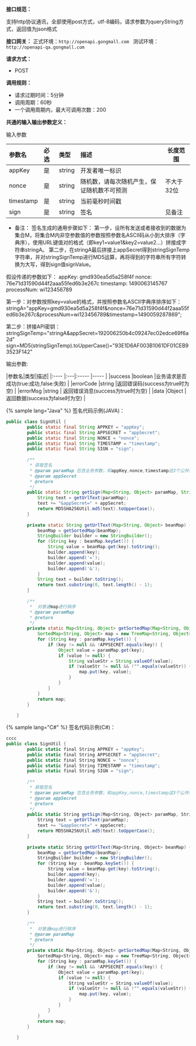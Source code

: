 **接口规范：** 
 
 支持http协议通讯，全部使用post方式，utf-8编码，请求参数为queryString方式，返回值为json格式


**接口网关：** 
正式环境：`http://openapi.gongmall.com `
测试环境：`http://openapi-qa.gongmall.com `
  
**请求方式：**
- POST  

**调用规则：**
- 请求过期时间：5分钟
- 调用周期：60秒
- 一个调用周期内，最大可调用次数：200

**共通的输入输出参数定义：** 

输入参数

|参数名|必选|类型|描述|长度范围|
|:----    |:---|:----- |:-----   |-----   |
|appKey |是  |string |开发者唯一标识   ||
|nonce |是  |string | 随机数，请每次随机产生，保证随机数不可预测 |不大于32位|
|timestamp     |是  |string | 当前毫秒时间戳| |
|sign     |是  |string |  签名    |见备注|


- 备注：
签名生成的通用步骤如下：
第一步，设所有发送或者接收到的数据为集合M，将集合M内非空参数值的参数按照参数名ASCII码从小到大排序（字典序），使用URL键值对的格式（即key1=value1&key2=value2…）拼接成字符串stringA。
第二步，在stringA最后拼接上appSecret得到stringSignTemp字符串，并对stringSignTemp进行MD5运算，再将得到的字符串所有字符转换为大写，得到sign值signValue。

假设传递的参数如下：
appKey: gmd930ea5d5a258f4f
nonce: 76e71d31590d44f2aaa55fed6b3e267c
timestamp: 1490063145767
processNum: wi123456789

第一步：对参数按照key=value的格式，并按照参数名ASCII字典序排序如下：
stringA="appKey=gmd930ea5d5a258f4f&nonce=76e71d31590d44f2aaa55fed6b3e267c&processNum=wi123456789&timestamp=1490059287869";

第二步：拼接API密钥：
stringSignTemp="stringA&appSecret=192006250b4c09247ec02edce69f6a2d"
sign=MD5(stringSignTemp).toUpperCase()="93E1D6AF003B1061DF01CEB93523F142"


 输出参数:

|参数名|类型|描述|
|:----    |:---|:----- |-----   |
|success |boolean |业务请求是否成功(true:成功,false:失败)   |
|errorCode |string |返回错误码(success为true时为空)    |
|errorMsg  |string | 返回错误消息(success为true时为空)    |
|data     |Object |  返回数据(success为false时为空)    |


{% sample lang="Java" %}
签名代码示例(JAVA)：

```Java
public class SignUtil {
    	public static final String APPKEY = "appKey";
    	public static final String APPSECRET = "appSecret";
    	public static final String NONCE = "nonce";
    	public static final String TIMESTAMP = "timestamp";
    	public static final String SIGN = "sign";
    	
    	/**
    	 * 获取签名
    	 * @param paramMap 包含业务参数，和appKey,nonce,timestamp这3个公共参数
    	 * @param appSecret
    	 * @return
    	 */
    	public static String getSign(Map<String, Object> paramMap, String appSecret) {
    		String text = getUrlText(paramMap);
    		text += "&appSecret=" + appSecret;
    		return MD5SHA256Util.md5(text).toUpperCase();
    	}
    
    	private static String getUrlText(Map<String, Object> beanMap) {
    		beanMap = getSortedMap(beanMap);
    		StringBuilder builder = new StringBuilder();
    		for (String key : beanMap.keySet()) {
    			String value = beanMap.get(key).toString();
    			builder.append(key);
    			builder.append('=');
    			builder.append(value);
    			builder.append('&');
    		}
    		String text = builder.toString();
    		return text.substring(0, text.length() - 1);
    	}
    
    	/**
    	 *  对普通map进行排序
    	 * @param paramMap
    	 * @return
    	 */
    	private static Map<String, Object> getSortedMap(Map<String, Object> paramMap) {
    		SortedMap<String, Object> map = new TreeMap<String, Object>();
    		for (String key : paramMap.keySet()) {
    			if (key != null && !APPSECRET.equals(key)) {
    				Object value = paramMap.get(key);
    				if (value != null) {
    					String valueStr = String.valueOf(value);
    					if (valueStr != null && !"".equals(valueStr)) {
    						map.put(key, value);
    					}
    				}
    			}
    		}
    		return map;
    	}
    
    }
```

{% sample lang="C#" %}
签名代码示例(C#)：


```C#
cccc
public class SignUtil {
    	public static final String APPKEY = "appKey";
    	public static final String APPSECRET = "appSecret";
    	public static final String NONCE = "nonce";
    	public static final String TIMESTAMP = "timestamp";
    	public static final String SIGN = "sign";
    	
    	/**
    	 * 获取签名
    	 * @param paramMap 包含业务参数，和appKey,nonce,timestamp这3个公共参数
    	 * @param appSecret
    	 * @return
    	 */
    	public static String getSign(Map<String, Object> paramMap, String appSecret) {
    		String text = getUrlText(paramMap);
    		text += "&appSecret=" + appSecret;
    		return MD5SHA256Util.md5(text).toUpperCase();
    	}
    
    	private static String getUrlText(Map<String, Object> beanMap) {
    		beanMap = getSortedMap(beanMap);
    		StringBuilder builder = new StringBuilder();
    		for (String key : beanMap.keySet()) {
    			String value = beanMap.get(key).toString();
    			builder.append(key);
    			builder.append('=');
    			builder.append(value);
    			builder.append('&');
    		}
    		String text = builder.toString();
    		return text.substring(0, text.length() - 1);
    	}
    
    	/**
    	 *  对普通map进行排序
    	 * @param paramMap
    	 * @return
    	 */
    	private static Map<String, Object> getSortedMap(Map<String, Object> paramMap) {
    		SortedMap<String, Object> map = new TreeMap<String, Object>();
    		for (String key : paramMap.keySet()) {
    			if (key != null && !APPSECRET.equals(key)) {
    				Object value = paramMap.get(key);
    				if (value != null) {
    					String valueStr = String.valueOf(value);
    					if (valueStr != null && !"".equals(valueStr)) {
    						map.put(key, value);
    					}
    				}
    			}
    		}
    		return map;
    	}
    
    }
```

   

    